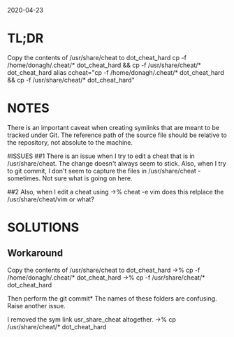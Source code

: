2020-04-23 

# TL;DR

Copy the contents of /usr/share/cheat to dot_cheat_hard
cp -f /home/donagh/.cheat/* dot_cheat_hard && cp -f /usr/share/cheat/* dot_cheat_hard
alias ccheat="cp -f /home/donagh/.cheat/* dot_cheat_hard && cp -f /usr/share/cheat/* dot_cheat_hard"




# NOTES
 There is an important caveat when creating symlinks that are meant to be tracked under Git. The reference path of the source file should be relative to the repository, not absolute to the machine.


#ISSUES
##1
There is an issue when I try to edit a cheat that is in /usr/share/cheat.
The change doesn't always seem to stick.
Also, when I try to git commit, I don't seem to capture the files in /usr/share/cheat - sometimes. Not sure what is going on here.

##2
Also, when I edit a cheat using ->% cheat -e vim does this relplace the /usr/share/cheat/vim or what?


# SOLUTIONS
## Workaround
Copy the contents of /usr/share/cheat to dot_cheat_hard
->% cp -f /home/donagh/.cheat/* dot_cheat_hard
->% cp -f /usr/share/cheat/* dot_cheat_hard

Then perform the git commit*
The names of these folders are confusing. Raise another issue.

I removed the sym link usr_share_cheat altogether.
->% cp /usr/share/cheat/* dot_cheat_hard
